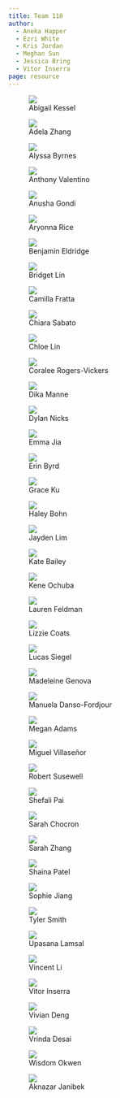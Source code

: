 ```yaml
---
title: Team 110
author:
  - Aneka Happer
  - Ezri White
  - Kris Jordan
  - Meghan Sun
  - Jessica Bring
  - Vitor Inserra
page: resource
---
```


<div class="container" >
<div class="row justify-content-center">

<figure class="profile col-xs-12 col-sm-6 col-md-3">
  <a href="/resources/profiles/roseabig.html"><img src="/static/profile-photos/roseabig_pic.png" class="profile-image"> </a>
  <figcaption>Abigail Kessel</figcaption>
</figure>

 <figure class="profile col-xs-12 col-sm-6 col-md-3"><a href="/resources/profiles/adelaz.html"><img src="/static/profile-photos/adelaz.png" class="profile-image"></a> <figcaption>Adela Zhang</figcaption></figure>

<figure class="profile col-xs-12 col-sm-6 col-md-3"><a href="/resources/profiles/alyssabyrnes.html"><img src="/static/profile-photos/alyssabyrnes.jpeg" class="profile-image"></a> <figcaption>Alyssa Byrnes</figcaption></figure>

<figure class="profile col-xs-12 col-sm-6 col-md-3"><a href="/resources/profiles/ajval02.html"><img src="/static/profile-photos/ajval02.JPG" class="profile-image"></a> <figcaption>Anthony Valentino</figcaption></figure>

<figure class="profile col-xs-12 col-sm-6 col-md-3"><a href="/resources/profiles/anugondi.html"><img src="/static/profile-photos/anugondi.jpg" class="profile-image"></a> <figcaption>Anusha Gondi</figcaption></figure>

<figure class="profile col-xs-12 col-sm-6 col-md-3"><a href="/resources/profiles/aryonnarice.html"><img src="/static/profile-photos/aryonnarice.jpeg" class="profile-image"></a> <figcaption>Aryonna Rice</figcaption></figure>

<figure class="profile col-xs-12 col-sm-6 col-md-3"><a href="/resources/profiles/benjaben.html"><img src="/static/profile-photos/benjaben.jpg" class="profile-image"></a> <figcaption>Benjamin Eldridge</figcaption></figure>

<figure class="profile col-xs-12 col-sm-6 col-md-3"><a href="/resources/profiles/bridget7.html"><img src="/static/profile-photos/bridget7.png" class="profile-image"></a> <figcaption>Bridget Lin</figcaption></figure>

 <figure class="profile col-xs-12 col-sm-6 col-md-3">
    <a href="/resources/profiles/camillaf.html"><img src="/static/profile-photos/camillaf.jpg" class="profile-image"> </a>
    <figcaption>Camilla Fratta</figcaption>
  </figure>

<figure class="profile col-xs-12 col-sm-6 col-md-3"><a href="/resources/profiles/csabato.html"><img src="/static/profile-photos/csabato.jpg" class="profile-image"></a> <figcaption>Chiara Sabato</figcaption></figure>

<figure class="profile col-xs-12 col-sm-6 col-md-3"><a href="/resources/profiles/chloejl.html"><img src="/static/profile-photos/chloejl.png" class="profile-image"></a> <figcaption>Chloe Lin</figcaption></figure>

<figure class="profile col-xs-12 col-sm-6 col-md-3"><a href="/resources/profiles/coraorog.html"><img src="/static/profile-photos/coralee.png" class="profile-image"></a><figcaption>Coralee Rogers-Vickers</figcaption></figure>

<figure class="profile col-xs-12 col-sm-6 col-md-3"><a href="/resources/profiles/dika.html"><img src="/static/profile-photos/dika.png" class="profile-image"></a> <figcaption>Dika Manne</figcaption></figure>

<figure class="profile col-xs-12 col-sm-6 col-md-3"><a href="/resources/profiles/dyk.html"><img src="/static/profile-photos/dyk.jpg" class="profile-image"> </a><figcaption>Dylan Nicks</figcaption></figure>

<figure class="profile col-xs-12 col-sm-6 col-md-3"><a href="/resources/profiles/emmaleex.html"><img src="/static/profile-photos/emmaleex.jpg" class="profile-image"> </a> <figcaption>Emma Jia</figcaption></figure>

<figure class="profile col-xs-12 col-sm-6 col-md-3"><a href="/resources/profiles/ebbyrd.html"><img src="/static/profile-photos/ebbyrd.jpg" class="profile-image"> </a> <figcaption>Erin Byrd</figcaption></figure>

<figure class="profile col-xs-12 col-sm-6 col-md-3"><a href="/resources/profiles/gjku.html"><img src="/static/profile-photos/gjku.jpg" class="profile-image"> </a> <figcaption>Grace Ku</figcaption></figure>

<figure class="profile col-xs-12 col-sm-6 col-md-3"><a href="/resources/profiles/haleygb.html"><img src="/static/profile-photos/haleygb.jpeg" class="profile-image"> </a> <figcaption>Haley Bohn</figcaption></figure>

<figure class="profile col-xs-12 col-sm-6 col-md-3"><a href="/resources/profiles/jaylim.html"><img src="/static/profile-photos/jaylim.jpg" class="profile-image"> </a><figcaption>Jayden Lim</figcaption></figure>

<figure class="profile col-xs-12 col-sm-6 col-md-3">
    <a href="/resources/profiles/ktbailey.html"><img src="/static/profile-photos/ktbailey.jpg" class="profile-image"> </a>
    <figcaption>Kate Bailey</figcaption>
  </figure>

<figure class="profile col-xs-12 col-sm-6 col-md-3"><a href="/resources/profiles/kenster.html"><img src="/static/profile-photos/kenster.jpg" class="profile-image"></a> <figcaption>Kene Ochuba</figcaption></figure>

<figure class="profile col-xs-12 col-sm-6 col-md-3"><a href="/resources/profiles/ljfeld21.html"><img src="/static/profile-photos/ljfeld21.jpg" class="profile-image"> </a><figcaption>Lauren Feldman</figcaption></figure>

<figure class="profile col-xs-12 col-sm-6 col-md-3"><a href="/resources/profiles/escoats.html"><img src="/static/profile-photos/escoats.png" class="profile-image"> </a><figcaption>Lizzie Coats</figcaption></figure>

<figure class="profile col-xs-12 col-sm-6 col-md-3"><a href="/resources/profiles/lsiegel4.html"><img src="/static/profile-photos/lsiegel4.jpg" class="profile-image"> </a><figcaption>Lucas Siegel</figcaption></figure>

<figure class="profile col-xs-12 col-sm-6 col-md-3"><a href="/resources/profiles/madeleinegenova.html"><img src="/static/profile-photos/madeleinegenova.JPG" class="profile-image"> </a> <figcaption>Madeleine Genova</figcaption></figure>

<figure class="profile col-xs-12 col-sm-6 col-md-3"><a href="/resources/profiles/manuela7.html"><img src="/static/profile-photos/manuela7.jpg" class="profile-image"> </a> <figcaption>Manuela Danso-Fordjour</figcaption></figure>

<figure class="profile col-xs-12 col-sm-6 col-md-3"><a href="/resources/profiles/adamdmeg.html"><img src="/static/profile-photos/adamdmeg.png" class="profile-image"></a><figcaption>Megan Adams</figcaption></figure>

<figure class="profile col-xs-12 col-sm-6 col-md-3"><a href="/resources/profiles/730472629.html"><img src="/static/profile-photos/730472629.png" class="profile-image"> </a> <figcaption>Miguel Villaseñor</figcaption></figure>

<!-- <figure class="profile col-xs-12 col-sm-6 col-md-3"><a href="/resources/profiles/rikhil.html"><img src="/static/profile-photos/rikhilpic.JPG" class="profile-image"> </a> <figcaption>Rikhil Fellner</figcaption></figure> -->

<figure class="profile col-xs-12 col-sm-6 col-md-3"><a href="/resources/profiles/robertsusewell.html"><img src="/static/profile-photos/robertsusewell.jpg" class="profile-image"> </a> <figcaption>Robert Susewell</figcaption></figure>

<figure class="profile col-xs-12 col-sm-6 col-md-3"><a href="/resources/profiles/skpai.html"><img src="/static/profile-photos/skpai.jpg" class="profile-image"> </a> <figcaption>Shefali Pai</figcaption></figure>

<figure class="profile col-xs-12 col-sm-6 col-md-3"><a href="/resources/profiles/sarahflo2.html"><img src="/static/profile-photos/sarahflo2.png" class="profile-image"></a> <figcaption>Sarah Chocron</figcaption></figure>

<figure class="profile col-xs-12 col-sm-6 col-md-3"><a href="/resources/profiles/sz1204.html"><img src="/static/profile-photos/sz1204.jpg" class="profile-image"></a> <figcaption>Sarah Zhang</figcaption></figure>

<figure class="profile col-xs-12 col-sm-6 col-md-3"><a href="/resources/profiles/shainap.html"><img src="/static/profile-photos/shainap.jpg" class="profile-image"> </a><figcaption>Shaina Patel</figcaption></figure>

<figure class="profile col-xs-12 col-sm-6 col-md-3"><a href="/resources/profiles/sophiejiang13.html"><img src="/static/profile-photos/sophiejiang.jpeg" class="profile-image"> </a> <figcaption>Sophie Jiang</figcaption></figure>

<figure class="profile col-xs-12 col-sm-6 col-md-3"><a href="/resources/profiles/tylerw1.html"><img src="/static/profile-photos/tylerw1.png" class="profile-image"> </a> <figcaption>Tyler Smith</figcaption></figure>

<figure class="profile col-xs-12 col-sm-6 col-md-3"><a href="/resources/profiles/upasana.html"><img src="/static/profile-photos/upasana.jpg" class="profile-image"> </a> <figcaption>Upasana Lamsal</figcaption></figure>

<figure class="profile col-xs-12 col-sm-6 col-md-3"><a href="/resources/profiles/vinceli.html"><img src="/static/profile-photos/vinceli.jpg" class="profile-image"> </a><figcaption>Vincent Li</figcaption></figure>

<figure class="profile col-xs-12 col-sm-6 col-md-3"><a href="/resources/profiles/inserra.html"><img src="/static/profile-photos/inserra.PNG" class="profile-image"> </a> <figcaption>Vitor Inserra</figcaption></figure>

<figure class="profile col-xs-12 col-sm-6 col-md-3"><a href="/resources/profiles/vydeng.html"><img src="/static/profile-photos/vydeng.png" class="profile-image"></a> <figcaption>Vivian Deng</figcaption></figure>

<figure class="profile col-xs-12 col-sm-6 col-md-3"><a href="/resources/profiles/vrinda.html"><img src="/static/profile-photos/vrinda.jpg" class="profile-image"></a> <figcaption>Vrinda Desai</figcaption></figure>

<figure class="profile col-xs-12 col-sm-6 col-md-3">
  <a href="/resources/profiles/wokwen.html"><img src="/static/profile-photos/wokwen.jpg" class="profile-image"> </a>
  <figcaption>Wisdom Okwen</figcaption>
</figure>

<figure class="profile col-xs-12 col-sm-6 col-md-3">
  <a href="/resources/profiles/aknazarj.html"><img src="/static/profile-photos/aknazarj.jpg" class="profile-image"> </a>
  <figcaption>Aknazar Janibek</figcaption>
</figure>

</div>
</div>
